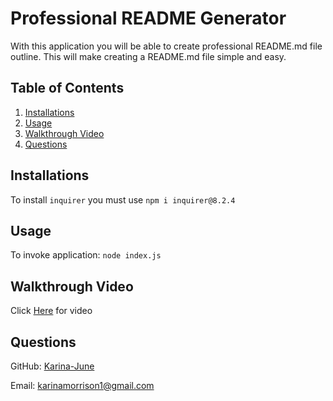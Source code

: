 # Professional README Generator
With this application you will be able to create professional README.md file outline. This will make creating a README.md file simple and easy.




## Table of Contents

1. [Installations](#installations)
2. [Usage](#usage)
3. [Walkthrough Video](#walkthrough-video)
4. [Questions](#questions)

## Installations 

To install `inquirer` you must use `npm i inquirer@8.2.4`

## Usage
To invoke application:
`node index.js`

## Walkthrough Video

Click [Here](https://drive.google.com/file/d/1ulSBmkRmJrnGwb2zEXL5Mle1nWdJtsCC/view) for video


## Questions 
GitHub: [Karina-June](https://github.com/Karina-June)

Email: karinamorrison1@gmail.com